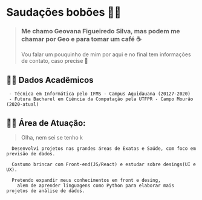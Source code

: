 # Saudações bobões :ng_woman:
> ### Me chamo Geovana Figueiredo Silva, mas podem me chamar por Geo e para tomar um café :coffee:
> Vou falar um pouquinho de mim por aqui e no final tem informações de contato, caso precise :hugs:

## :student: Dados Acadêmicos
```
 - Técnica em Informática pelo IFMS - Campus Aquidauana (20127-2020)
 - Futura Bacharel em Ciência da Computação pela UTFPR - Campo Mourão (2020-atual)
```
## :woman_technologist: Área de Atuação:
>Olha, nem sei se tenho k 
```
  Desenvolvi projetos nas grandes áreas de Exatas e Saúde, com foco em previsão de dados. 
  
  Costumo brincar com Front-end(JS/React) e estudar sobre desings(UI e UX).
  
  Pretendo expandir meus conhecimentos em front e desing, 
    alem de aprender linguagens como Python para elaborar mais projetos de análise de dados.
    
```





